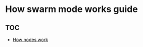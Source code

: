 <!--[metadata]>
+++
title = "How swarm mode works"
description = "How the components of swarm mode work"
keywords = ["cluster, swarm"]
[menu.main]
identifier="how-swarm-works"
parent="engine_swarm"
weight=11
+++
<![end-metadata]-->

#  How swarm mode works guide

## TOC

* [How nodes work](nodes.md)
